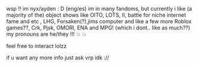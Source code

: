 wsp !! im nyx/ayden : D (eng/es)
im in many fandoms, but currently i like (a majority of the) object shows like OITO, LOTS, II, battle for niche internet fame and etc , LHG, Forsaken(?),jims computer and like a few more Roblox games??, Crk, Pjsk, OMORI, ENA and MPG! (which i dont.. like as much??)
my pronouns are he/they !!! 💥 💥

feel free to interact lolzz

if u want any more info just ask vrp idk ://
